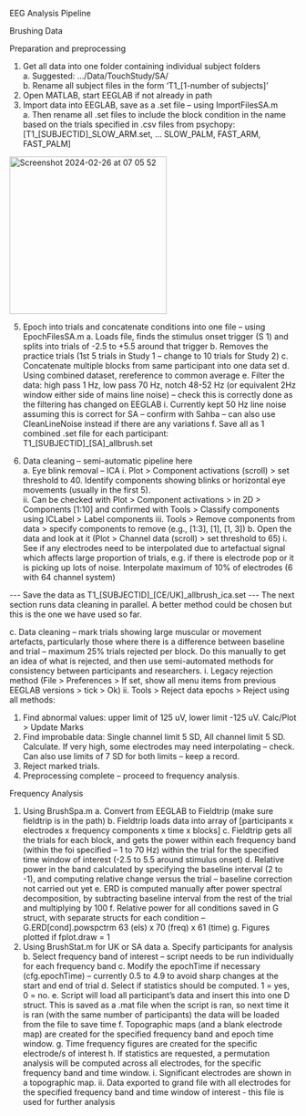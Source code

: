 EEG Analysis Pipeline

Brushing Data

Preparation and preprocessing  
1.	Get all data into one folder containing individual subject folders  
a.	Suggested: …/Data/TouchStudy/SA/  
b.	Rename all subject files in the form ‘T1_[1-number of subjects]’  
2.	Open MATLAB, start EEGLAB if not already in path  
3.	Import data into EEGLAB, save as a .set file – using ImportFilesSA.m  
a.	Then rename all .set files to include the block condition in the name based on the trials specified in .csv files from psychopy: [T1_[SUBJECTID]_SLOW_ARM.set, … SLOW_PALM, FAST_ARM, FAST_PALM]  

<img width="276" alt="Screenshot 2024-02-26 at 07 05 52" src="https://github.com/dhewitt16/TouchStudy/assets/122755414/96164de2-5b8b-4e1f-a252-5967660e3ea4">

5.	Epoch into trials and concatenate conditions into one file – using EpochFilesSA.m
a.	Loads file, finds the stimulus onset trigger (S  1) and splits into trials of -2.5 to +5.5 around that trigger
b.	Removes the practice trials (1st 5 trials in Study 1 – change to 10 trials for Study 2)
c.	Concatenate multiple blocks from same participant into one data set 
d.	Using combined dataset, rereference to common average
e.	Filter the data: high pass 1 Hz, low pass 70 Hz, notch 48-52 Hz (or equivalent 2Hz window either side of mains line noise) – check this is correctly done as the filtering has changed on EEGLAB
i.	Currently kept 50 Hz line noise assuming this is correct for SA – confirm with Sahba – can also use CleanLineNoise instead if there are any variations
f.	Save all as 1 combined .set file for each participant: T1_[SUBJECTID]_[SA]_allbrush.set
  
  
7.	Data cleaning – semi-automatic pipeline here  
a.	Eye blink removal – ICA
i.	Plot > Component activations (scroll) > set threshold to 40. Identify components showing blinks or horizontal eye movements (usually in the first 5).\
ii.	Can be checked with Plot > Component activations > in 2D > Components [1:10] and confirmed with Tools > Classify components using ICLabel > Label components
iii.	Tools > Remove components from data > specify components to remove (e.g., [1:3], [1], [1, 3])
b.	Open the data and look at it (Plot > Channel data (scroll) > set threshold to 65)
i.	 See if any electrodes need to be interpolated due to artefactual signal which affects large proportion of trials, e.g. if there is electrode pop or it is picking up lots of noise. Interpolate maximum of 10% of electrodes (6 with 64 channel system)

--- Save the data as T1_[SUBJECTID]_[CE/UK]_allbrush_ica.set ---
The next section runs data cleaning in parallel. A better method could be chosen but this is the one we have used so far.

c.	Data cleaning – mark trials showing large muscular or movement artefacts, particularly those where there is a difference between baseline and trial – maximum 25% trials rejected per block. Do this manually to get an idea of what is rejected, and then use semi-automated methods for consistency between participants and researchers.
i.	Legacy rejection method (File > Preferences > If set, show all menu items from previous EEGLAB versions > tick > Ok)
ii.	Tools > Reject data epochs > Reject using all methods:
1.	Find abnormal values: upper limit of 125 uV, lower limit -125 uV. Calc/Plot > Update Marks
2.	Find improbable data: Single channel limit 5 SD, All channel limit 5 SD. Calculate. If very high, some electrodes may need interpolating – check. Can also use limits of 7 SD for both limits – keep a record.
3.	Reject marked trials.
6.	Preprocessing complete – proceed to frequency analysis.

Frequency Analysis
1.	Using BrushSpa.m
a.	Convert from EEGLAB to Fieldtrip (make sure fieldtrip is in the path)
b.	Fieldtrip loads data into array of [participants x electrodes x frequency components x time x blocks]
c.	Fieldtrip gets all the trials for each block, and gets the power within each frequency band (within the foi specified – 1 to 70 Hz) within the trial for the specified time window of interest (-2.5 to 5.5 around stimulus onset)
d.	Relative power in the band calculated by specifying the baseline interval (2 to -1), and computing relative change versus the trial – baseline correction not carried out yet
e.	ERD is computed manually after power spectral decomposition, by subtracting baseline interval from the rest of the trial and multiplying by 100
f.	Relative power for all conditions saved in G struct, with separate structs for each condition – G.ERD[cond].powspctrm 63 (els) x 70 (freq) x 61 (time)
g.	Figures plotted if fplot.draw = 1
2.	Using BrushStat.m for UK or SA data
a.	Specify participants for analysis
b.	Select frequency band of interest – script needs to be run individually for each frequency band
c.	Modify the epochTime if necessary (cfg.epochTime) – currently 0.5 to 4.9 to avoid sharp changes at the start and end of trial
d.	Select if statistics should be computed. 1 = yes, 0 = no.
e.	Script will load all participant’s data and insert this into one D struct. This is saved as a .mat file when the script is ran, so next time it is ran (with the same number of participants) the data will be loaded from the file to save time
f.	Topographic maps (and a blank electrode map) are created for the specified frequency band and epoch time window.
g.	Time frequency figures are created for the specific electrode/s of interest
h.	If statistics are requested, a permutation analysis will be computed across all electrodes, for the specific frequency band and time window.
i.	Significant electrodes are shown in a topographic map.
ii.	Data exported to grand file with all electrodes for the specified frequency band and time window of interest - this file is used for further analysis

